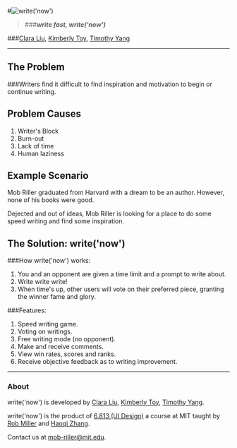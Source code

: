 #![write('now')](http://i.imgur.com/UXlxI2e.jpg)
>###___write fast, write('now')___

###[Clara Liu](https://github.com/lsyang), [Kimberly Toy](https://github.com/tokutei12), [Timothy Yang](https://github.com/TimothyYang)

---

## The Problem
###Writers find it difficult to find inspiration and motivation to begin or continue writing.

## Problem Causes
1. Writer's Block
2. Burn-out
3. Lack of time
4. Human laziness

## Example Scenario
Mob Riller graduated from Harvard with a dream to be an author. However, none of his books were good.

Dejected and out of ideas, Mob Riller is looking for a place to do some speed writing and find some inspiration.

## The Solution: write('now')
###How write('now') works:
1. You and an opponent are given a time limit and a prompt to write about. 
2. Write write write!
3. When time's up, other users will vote on their preferred piece, granting the winner fame and glory.

###Features:
1. Speed writing game.
2. Voting on writings.
3. Free writing mode (no opponent).
4. Make and receive comments.
5. View win rates, scores and ranks.
6. Receive objective feedback as to writing improvement.

---

### About

write('now') is developed by [Clara Liu](https://github.com/lsyang), [Kimberly Toy](https://github.com/tokutei12), [Timothy Yang](https://github.com/TimothyYang).

write('now') is the product of [6.813 (UI Design)](http://stellar.mit.edu/S/course/6/sp13/6.813/index.html) a course at MIT taught by [Rob Miller](http://people.csail.mit.edu/rcm/) and [Haoqi Zhang](http://people.csail.mit.edu/hqz/).

Contact us at mob-riller@mit.edu.
